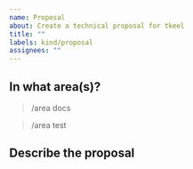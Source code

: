 ```yaml
---
name: Proposal
about: Create a technical proposal for tkeel
title: ""
labels: kind/proposal
assignees: ""
---
```


## In what area(s)?

<!-- Remove the '> ' to select -->

> /area docs

> /area test

## Describe the proposal

<!-- Please use this for a concrete design proposal for functionality. -->
<!-- If you just want to request a new feature and discuss the possible business value, create a Feature Request. -->
